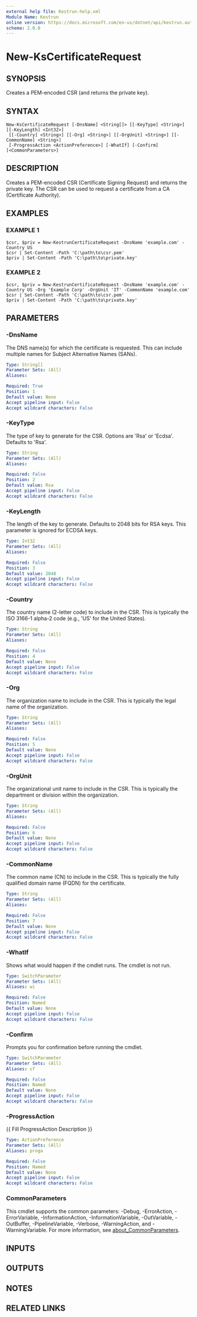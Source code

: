 ```yaml
---
external help file: Kestrun-help.xml
Module Name: Kestrun
online version: https://docs.microsoft.com/en-us/dotnet/api/kestrun.authentication.claimpolicybuilder
schema: 2.0.0
---
```


# New-KsCertificateRequest

## SYNOPSIS
Creates a PEM-encoded CSR (and returns the private key).

## SYNTAX

```
New-KsCertificateRequest [-DnsName] <String[]> [[-KeyType] <String>] [[-KeyLength] <Int32>]
 [[-Country] <String>] [[-Org] <String>] [[-OrgUnit] <String>] [[-CommonName] <String>]
 [-ProgressAction <ActionPreference>] [-WhatIf] [-Confirm] [<CommonParameters>]
```

## DESCRIPTION
Creates a PEM-encoded CSR (Certificate Signing Request) and returns the private key.
The CSR can be used to request a certificate from a CA (Certificate Authority).

## EXAMPLES

### EXAMPLE 1
```
$csr, $priv = New-KestrunCertificateRequest -DnsName 'example.com' -Country US
$csr | Set-Content -Path 'C:\path\to\csr.pem'
$priv | Set-Content -Path 'C:\path\to\private.key'
```

### EXAMPLE 2
```
$csr, $priv = New-KestrunCertificateRequest -DnsName 'example.com' -Country US -Org 'Example Corp' -OrgUnit 'IT' -CommonName 'example.com'
$csr | Set-Content -Path 'C:\path\to\csr.pem'
$priv | Set-Content -Path 'C:\path\to\private.key'
```

## PARAMETERS

### -DnsName
The DNS name(s) for which the certificate is requested.
This can include multiple names for Subject Alternative Names (SANs).

```yaml
Type: String[]
Parameter Sets: (All)
Aliases:

Required: True
Position: 1
Default value: None
Accept pipeline input: False
Accept wildcard characters: False
```

### -KeyType
The type of key to generate for the CSR.
Options are 'Rsa' or 'Ecdsa'.
Defaults to 'Rsa'.

```yaml
Type: String
Parameter Sets: (All)
Aliases:

Required: False
Position: 2
Default value: Rsa
Accept pipeline input: False
Accept wildcard characters: False
```

### -KeyLength
The length of the key to generate.
Defaults to 2048 bits for RSA keys.
This parameter is ignored for ECDSA keys.

```yaml
Type: Int32
Parameter Sets: (All)
Aliases:

Required: False
Position: 3
Default value: 2048
Accept pipeline input: False
Accept wildcard characters: False
```

### -Country
The country name (2-letter code) to include in the CSR.
This is typically the ISO 3166-1 alpha-2 code (e.g., 'US' for the United States).

```yaml
Type: String
Parameter Sets: (All)
Aliases:

Required: False
Position: 4
Default value: None
Accept pipeline input: False
Accept wildcard characters: False
```

### -Org
The organization name to include in the CSR.
This is typically the legal name of the organization.

```yaml
Type: String
Parameter Sets: (All)
Aliases:

Required: False
Position: 5
Default value: None
Accept pipeline input: False
Accept wildcard characters: False
```

### -OrgUnit
The organizational unit name to include in the CSR.
This is typically the department or division within the organization.

```yaml
Type: String
Parameter Sets: (All)
Aliases:

Required: False
Position: 6
Default value: None
Accept pipeline input: False
Accept wildcard characters: False
```

### -CommonName
The common name (CN) to include in the CSR.
This is typically the fully qualified domain name (FQDN) for the certificate.

```yaml
Type: String
Parameter Sets: (All)
Aliases:

Required: False
Position: 7
Default value: None
Accept pipeline input: False
Accept wildcard characters: False
```

### -WhatIf
Shows what would happen if the cmdlet runs.
The cmdlet is not run.

```yaml
Type: SwitchParameter
Parameter Sets: (All)
Aliases: wi

Required: False
Position: Named
Default value: None
Accept pipeline input: False
Accept wildcard characters: False
```

### -Confirm
Prompts you for confirmation before running the cmdlet.

```yaml
Type: SwitchParameter
Parameter Sets: (All)
Aliases: cf

Required: False
Position: Named
Default value: None
Accept pipeline input: False
Accept wildcard characters: False
```

### -ProgressAction
{{ Fill ProgressAction Description }}

```yaml
Type: ActionPreference
Parameter Sets: (All)
Aliases: proga

Required: False
Position: Named
Default value: None
Accept pipeline input: False
Accept wildcard characters: False
```

### CommonParameters
This cmdlet supports the common parameters: -Debug, -ErrorAction, -ErrorVariable, -InformationAction, -InformationVariable, -OutVariable, -OutBuffer, -PipelineVariable, -Verbose, -WarningAction, and -WarningVariable. For more information, see [about_CommonParameters](http://go.microsoft.com/fwlink/?LinkID=113216).

## INPUTS

## OUTPUTS

## NOTES

## RELATED LINKS
